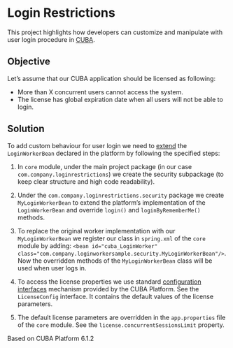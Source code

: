 # Login Restrictions

This project highlights how developers can customize and manipulate with user login procedure in [CUBA](https://www.cuba-platform.com/).

## Objective

Let’s assume that our CUBA application should be licensed as following:
* More than X concurrent users cannot access the system.
* The license has global expiration date when all users will not be able to login.

## Solution

To add custom behaviour for user login we need to [extend](https://doc.cuba-platform.com/manual-6.0/bean_extension.html) the `LoginWorkerBean` declared in the platform by following the specified steps:

1. In `core` module, under the main project package (in our case `com.company.loginrestrictions`) we create the security subpackage (to keep clear structure and high code readability).

2. Under the `com.company.loginrestrictions.security` package we create `MyLoginWorkerBean` to extend the platform’s implementation of the `LoginWorkerBean` and override `login()` and `loginByRememberMe()` methods.

3. To replace the original worker implementation with our `MyLoginWorkerBean` we register our class in `spring.xml` of the `core` module by adding: `<bean id="cuba_LoginWorker" class="com.company.loginworkersample.security.MyLoginWorkerBean"/>`. Now the overridden methods of the `MyLoginWorkerBean` class will be used when user logs in.

4. To access the license properties we use standard [configuration interfaces](https://doc.cuba-platform.com/manual-6.0/config_interfaces.html) mechanism provided by the CUBA Platform. See the `LicenseConfig` interface. It contains the default values of the license parameters.

5. The default license parameters are overridden in the `app.properties` file of the `core` module. See the `license.concurrentSessionsLimit` property.

Based on CUBA Platform 6.1.2
